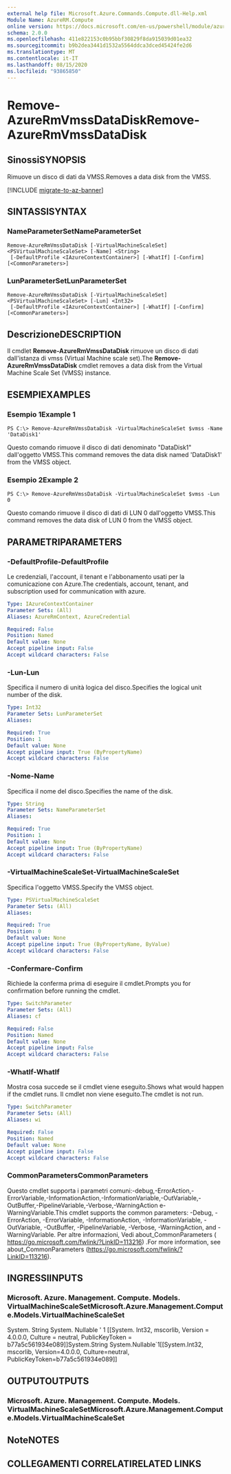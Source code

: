 ```yaml
---
external help file: Microsoft.Azure.Commands.Compute.dll-Help.xml
Module Name: AzureRM.Compute
online version: https://docs.microsoft.com/en-us/powershell/module/azurerm.compute/remove-azurermvmssdatadisk
schema: 2.0.0
ms.openlocfilehash: 411e822153c0b95bbf30829f8da915039d01ea32
ms.sourcegitcommit: b9b2dea3441d1532a5564ddca3dced45424fe2d6
ms.translationtype: MT
ms.contentlocale: it-IT
ms.lasthandoff: 08/15/2020
ms.locfileid: "93865850"
---
```

# <span data-ttu-id="bcd5f-101">Remove-AzureRmVmssDataDisk</span><span class="sxs-lookup"><span data-stu-id="bcd5f-101">Remove-AzureRmVmssDataDisk</span></span>

## <span data-ttu-id="bcd5f-102">Sinossi</span><span class="sxs-lookup"><span data-stu-id="bcd5f-102">SYNOPSIS</span></span>
<span data-ttu-id="bcd5f-103">Rimuove un disco di dati da VMSS.</span><span class="sxs-lookup"><span data-stu-id="bcd5f-103">Removes a data disk from the VMSS.</span></span>

[!INCLUDE [migrate-to-az-banner](../../includes/migrate-to-az-banner.md)]

## <span data-ttu-id="bcd5f-104">SINTASSI</span><span class="sxs-lookup"><span data-stu-id="bcd5f-104">SYNTAX</span></span>

### <span data-ttu-id="bcd5f-105">NameParameterSet</span><span class="sxs-lookup"><span data-stu-id="bcd5f-105">NameParameterSet</span></span>
```
Remove-AzureRmVmssDataDisk [-VirtualMachineScaleSet] <PSVirtualMachineScaleSet> [-Name] <String>
 [-DefaultProfile <IAzureContextContainer>] [-WhatIf] [-Confirm] [<CommonParameters>]
```

### <span data-ttu-id="bcd5f-106">LunParameterSet</span><span class="sxs-lookup"><span data-stu-id="bcd5f-106">LunParameterSet</span></span>
```
Remove-AzureRmVmssDataDisk [-VirtualMachineScaleSet] <PSVirtualMachineScaleSet> [-Lun] <Int32>
 [-DefaultProfile <IAzureContextContainer>] [-WhatIf] [-Confirm] [<CommonParameters>]
```

## <span data-ttu-id="bcd5f-107">Descrizione</span><span class="sxs-lookup"><span data-stu-id="bcd5f-107">DESCRIPTION</span></span>
<span data-ttu-id="bcd5f-108">Il cmdlet **Remove-AzureRmVmssDataDisk** rimuove un disco di dati dall'istanza di vmss (Virtual Machine scale set).</span><span class="sxs-lookup"><span data-stu-id="bcd5f-108">The **Remove-AzureRmVmssDataDisk** cmdlet removes a data disk from the Virtual Machine Scale Set (VMSS) instance.</span></span>

## <span data-ttu-id="bcd5f-109">ESEMPI</span><span class="sxs-lookup"><span data-stu-id="bcd5f-109">EXAMPLES</span></span>

### <span data-ttu-id="bcd5f-110">Esempio 1</span><span class="sxs-lookup"><span data-stu-id="bcd5f-110">Example 1</span></span>
```
PS C:\> Remove-AzureRmVmssDataDisk -VirtualMachineScaleSet $vmss -Name 'DataDisk1'
```

<span data-ttu-id="bcd5f-111">Questo comando rimuove il disco di dati denominato "DataDisk1" dall'oggetto VMSS.</span><span class="sxs-lookup"><span data-stu-id="bcd5f-111">This command removes the data disk named 'DataDisk1' from the VMSS object.</span></span>

### <span data-ttu-id="bcd5f-112">Esempio 2</span><span class="sxs-lookup"><span data-stu-id="bcd5f-112">Example 2</span></span>
```
PS C:\> Remove-AzureRmVmssDataDisk -VirtualMachineScaleSet $vmss -Lun 0
```

<span data-ttu-id="bcd5f-113">Questo comando rimuove il disco di dati di LUN 0 dall'oggetto VMSS.</span><span class="sxs-lookup"><span data-stu-id="bcd5f-113">This command removes the data disk of LUN 0 from the VMSS object.</span></span>

## <span data-ttu-id="bcd5f-114">PARAMETRI</span><span class="sxs-lookup"><span data-stu-id="bcd5f-114">PARAMETERS</span></span>

### <span data-ttu-id="bcd5f-115">-DefaultProfile</span><span class="sxs-lookup"><span data-stu-id="bcd5f-115">-DefaultProfile</span></span>
<span data-ttu-id="bcd5f-116">Le credenziali, l'account, il tenant e l'abbonamento usati per la comunicazione con Azure.</span><span class="sxs-lookup"><span data-stu-id="bcd5f-116">The credentials, account, tenant, and subscription used for communication with azure.</span></span>

```yaml
Type: IAzureContextContainer
Parameter Sets: (All)
Aliases: AzureRmContext, AzureCredential

Required: False
Position: Named
Default value: None
Accept pipeline input: False
Accept wildcard characters: False
```

### <span data-ttu-id="bcd5f-117">-Lun</span><span class="sxs-lookup"><span data-stu-id="bcd5f-117">-Lun</span></span>
<span data-ttu-id="bcd5f-118">Specifica il numero di unità logica del disco.</span><span class="sxs-lookup"><span data-stu-id="bcd5f-118">Specifies the logical unit number of the disk.</span></span>

```yaml
Type: Int32
Parameter Sets: LunParameterSet
Aliases: 

Required: True
Position: 1
Default value: None
Accept pipeline input: True (ByPropertyName)
Accept wildcard characters: False
```

### <span data-ttu-id="bcd5f-119">-Nome</span><span class="sxs-lookup"><span data-stu-id="bcd5f-119">-Name</span></span>
<span data-ttu-id="bcd5f-120">Specifica il nome del disco.</span><span class="sxs-lookup"><span data-stu-id="bcd5f-120">Specifies the name of the disk.</span></span>

```yaml
Type: String
Parameter Sets: NameParameterSet
Aliases: 

Required: True
Position: 1
Default value: None
Accept pipeline input: True (ByPropertyName)
Accept wildcard characters: False
```

### <span data-ttu-id="bcd5f-121">-VirtualMachineScaleSet</span><span class="sxs-lookup"><span data-stu-id="bcd5f-121">-VirtualMachineScaleSet</span></span>
<span data-ttu-id="bcd5f-122">Specifica l'oggetto VMSS.</span><span class="sxs-lookup"><span data-stu-id="bcd5f-122">Specify the VMSS object.</span></span>

```yaml
Type: PSVirtualMachineScaleSet
Parameter Sets: (All)
Aliases: 

Required: True
Position: 0
Default value: None
Accept pipeline input: True (ByPropertyName, ByValue)
Accept wildcard characters: False
```

### <span data-ttu-id="bcd5f-123">-Confermare</span><span class="sxs-lookup"><span data-stu-id="bcd5f-123">-Confirm</span></span>
<span data-ttu-id="bcd5f-124">Richiede la conferma prima di eseguire il cmdlet.</span><span class="sxs-lookup"><span data-stu-id="bcd5f-124">Prompts you for confirmation before running the cmdlet.</span></span>

```yaml
Type: SwitchParameter
Parameter Sets: (All)
Aliases: cf

Required: False
Position: Named
Default value: None
Accept pipeline input: False
Accept wildcard characters: False
```

### <span data-ttu-id="bcd5f-125">-WhatIf</span><span class="sxs-lookup"><span data-stu-id="bcd5f-125">-WhatIf</span></span>
<span data-ttu-id="bcd5f-126">Mostra cosa succede se il cmdlet viene eseguito.</span><span class="sxs-lookup"><span data-stu-id="bcd5f-126">Shows what would happen if the cmdlet runs.</span></span>
<span data-ttu-id="bcd5f-127">Il cmdlet non viene eseguito.</span><span class="sxs-lookup"><span data-stu-id="bcd5f-127">The cmdlet is not run.</span></span>

```yaml
Type: SwitchParameter
Parameter Sets: (All)
Aliases: wi

Required: False
Position: Named
Default value: None
Accept pipeline input: False
Accept wildcard characters: False
```

### <span data-ttu-id="bcd5f-128">CommonParameters</span><span class="sxs-lookup"><span data-stu-id="bcd5f-128">CommonParameters</span></span>
<span data-ttu-id="bcd5f-129">Questo cmdlet supporta i parametri comuni:-debug,-ErrorAction,-ErrorVariable,-InformationAction,-InformationVariable,-OutVariable,-OutBuffer,-PipelineVariable,-Verbose,-WarningAction e-WarningVariable.</span><span class="sxs-lookup"><span data-stu-id="bcd5f-129">This cmdlet supports the common parameters: -Debug, -ErrorAction, -ErrorVariable, -InformationAction, -InformationVariable, -OutVariable, -OutBuffer, -PipelineVariable, -Verbose, -WarningAction, and -WarningVariable.</span></span> <span data-ttu-id="bcd5f-130">Per altre informazioni, Vedi about_CommonParameters ( https://go.microsoft.com/fwlink/?LinkID=113216) .</span><span class="sxs-lookup"><span data-stu-id="bcd5f-130">For more information, see about_CommonParameters (https://go.microsoft.com/fwlink/?LinkID=113216).</span></span>

## <span data-ttu-id="bcd5f-131">INGRESSI</span><span class="sxs-lookup"><span data-stu-id="bcd5f-131">INPUTS</span></span>

### <span data-ttu-id="bcd5f-132">Microsoft. Azure. Management. Compute. Models. VirtualMachineScaleSet</span><span class="sxs-lookup"><span data-stu-id="bcd5f-132">Microsoft.Azure.Management.Compute.Models.VirtualMachineScaleSet</span></span>
<span data-ttu-id="bcd5f-133">System. String System. Nullable ' 1 [[System. Int32, mscorlib, Version = 4.0.0.0, Culture = neutral, PublicKeyToken = b77a5c561934e089]]</span><span class="sxs-lookup"><span data-stu-id="bcd5f-133">System.String System.Nullable\`1[[System.Int32, mscorlib, Version=4.0.0.0, Culture=neutral, PublicKeyToken=b77a5c561934e089]]</span></span>

## <span data-ttu-id="bcd5f-134">OUTPUT</span><span class="sxs-lookup"><span data-stu-id="bcd5f-134">OUTPUTS</span></span>

### <span data-ttu-id="bcd5f-135">Microsoft. Azure. Management. Compute. Models. VirtualMachineScaleSet</span><span class="sxs-lookup"><span data-stu-id="bcd5f-135">Microsoft.Azure.Management.Compute.Models.VirtualMachineScaleSet</span></span>

## <span data-ttu-id="bcd5f-136">Note</span><span class="sxs-lookup"><span data-stu-id="bcd5f-136">NOTES</span></span>

## <span data-ttu-id="bcd5f-137">COLLEGAMENTI CORRELATI</span><span class="sxs-lookup"><span data-stu-id="bcd5f-137">RELATED LINKS</span></span>

